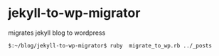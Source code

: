 jekyll-to-wp-migrator
=====================

migrates jekyll blog to wordpress

    $:~/blog/jekyll-to-wp-migrator$ ruby  migrate_to_wp.rb ../_posts
